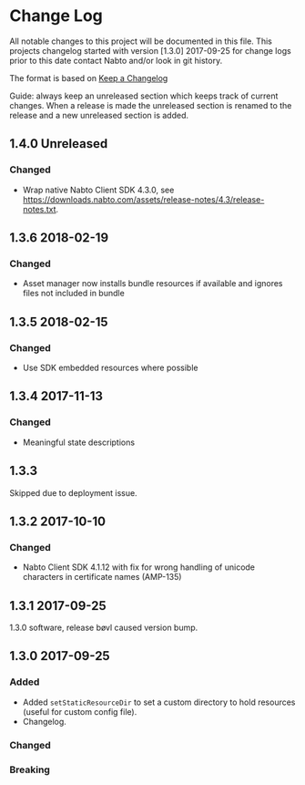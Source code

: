# Change Log

All notable changes to this project will be documented in this file. This projects changelog started
with version [1.3.0] 2017-09-25 for change logs prior to this date contact Nabto and/or look in git
history.

The format is based on [Keep a Changelog](http://keepachangelog.com/)

Guide: always keep an unreleased section which keeps track of current
changes. When a release is made the unreleased section is renamed to
the release and a new unreleased section is added.

## 1.4.0 Unreleased

### Changed

- Wrap native Nabto Client SDK 4.3.0, see https://downloads.nabto.com/assets/release-notes/4.3/release-notes.txt.

## 1.3.6 2018-02-19

### Changed
- Asset manager now installs bundle resources if available and ignores files not included in bundle

## 1.3.5 2018-02-15

### Changed
- Use SDK embedded resources where possible

## 1.3.4 2017-11-13

### Changed
- Meaningful state descriptions

## 1.3.3
Skipped due to deployment issue.

## 1.3.2 2017-10-10

### Changed
- Nabto Client SDK 4.1.12 with fix for wrong handling of unicode characters in certificate names (AMP-135)

## 1.3.1 2017-09-25

1.3.0 software, release bøvl caused version bump.

## 1.3.0 2017-09-25 

### Added
- Added `setStaticResourceDir` to set a custom directory to hold resources (useful for custom config file).
- Changelog.

### Changed

### Breaking

